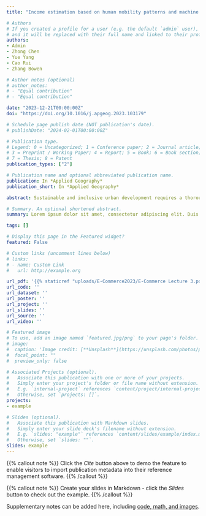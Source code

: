 ```yaml
---
title: "Income estimation based on human mobility patterns and machine learning models"

# Authors
# If you created a profile for a user (e.g. the default `admin` user), write the username (folder name) here 
# and it will be replaced with their full name and linked to their profile.
authors:
- Admin
- Zhong Chen
- Yue Yang
- Cao Rui
- Zhang Bowen

# Author notes (optional)
# author_notes:
# - "Equal contribution"
# - "Equal contribution"

date: "2023-12-21T00:00:00Z"
doi: "https://doi.org/10.1016/j.apgeog.2023.103179"

# Schedule page publish date (NOT publication's date).
# publishDate: "2024-02-01T00:00:00Z"

# Publication type.
# Legend: 0 = Uncategorized; 1 = Conference paper; 2 = Journal article;
# 3 = Preprint / Working Paper; 4 = Report; 5 = Book; 6 = Book section;
# 7 = Thesis; 8 = Patent
publication_types: ["2"]

# Publication name and optional abbreviated publication name.
publication: In *Applied Geography*
publication_short: In *Applied Geography*

abstract: Sustainable and inclusive urban development requires a thorough understanding of income distribution and poverty. Recent related research has extensively explored the use of automatically generated sensor data to proxy economic activities. Notably, human mobility patterns have been found to exhibit strong associations with socioeconomic attributes and great potential for income estimation. However, the representation of complex human mobility patterns and their effectiveness in income estimation needs further investigation. To address this, we propose three representations of human mobility, namely mobility indicators, activity footprints, and travel graphs. These representations feed into various models, including XGBoost, a traditional machine learning model, a convolutional neural network (CNN), and a time-series graph neural network (GCRN). By leveraging public transit data from Shenzhen, our study demonstrates that graph-based representations and deep learning models outperform other approaches in income estimation. They excel in minimising information loss and handling complex data structures. Spatial contextual attributes, such as transport accessibility, are the most influential factors, while indicators related to activity extent, temporal rhythm, and intensity contribute comparatively less. In summary, this study highlights the potential of cutting-edge artificial intelligence tools and emerging human mobility data as an alternative approach to estimating income distribution and addressing poverty-related concerns.

# Summary. An optional shortened abstract.
summary: Lorem ipsum dolor sit amet, consectetur adipiscing elit. Duis posuere tellus ac convallis placerat. Proin tincidunt magna sed ex sollicitudin condimentum.

tags: []

# Display this page in the Featured widget?
featured: False

# Custom links (uncomment lines below)
# links:
# - name: Custom Link
#   url: http://example.org

url_pdf: '{{% staticref "uploads/E-Commerce2023/E-Commerce Lecture 3.pdf" "newtab" %}}Slides{{% /staticref %}}'
url_code: ''
url_dataset: ''
url_poster: ''
url_project: ''
url_slides: ''
url_source: ''
url_video: ''

# Featured image
# To use, add an image named `featured.jpg/png` to your page's folder. 
# image:
#  caption: 'Image credit: [**Unsplash**](https://unsplash.com/photos/pLCdAaMFLTE)'
#  focal_point: ""
#  preview_only: false

# Associated Projects (optional).
#   Associate this publication with one or more of your projects.
#   Simply enter your project's folder or file name without extension.
#   E.g. `internal-project` references `content/project/internal-project/index.md`.
#   Otherwise, set `projects: []`.
projects:
- example

# Slides (optional).
#   Associate this publication with Markdown slides.
#   Simply enter your slide deck's filename without extension.
#   E.g. `slides: "example"` references `content/slides/example/index.md`.
#   Otherwise, set `slides: ""`.
slides: example
---
```


{{% callout note %}}
Click the *Cite* button above to demo the feature to enable visitors to import publication metadata into their reference management software.
{{% /callout %}}

{{% callout note %}}
Create your slides in Markdown - click the *Slides* button to check out the example.
{{% /callout %}}

Supplementary notes can be added here, including [code, math, and images](https://wowchemy.com/docs/writing-markdown-latex/).
